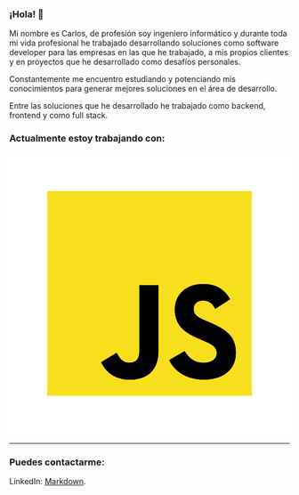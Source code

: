 ### ¡Hola! 👋
Mi nombre es Carlos, de profesión soy ingeniero informático y durante toda mi vida profesional he trabajado desarrollando soluciones como software developer para las empresas en las que he trabajado, a mis propios clientes y en proyectos que he desarrollado como desafíos personales.

Constantemente me encuentro estudiando y potenciando mis conocimientos para generar mejores soluciones en el área de desarrollo.

Entre las soluciones que he desarrollado he trabajado como backend, frontend y como full stack.

### Actualmente estoy trabajando con:
[<img src="https://github.com/jvasque/jvasque/blob/main/logos/languages/javascript.svg">](JavaScript)
***

### Puedes contactarme:
LinkedIn: [Markdown][1].

[1]: https://www.linkedin.com/in/carlosriquelmegonzalez/        "@carlosriquelmegonzalez"

<!--
**CRiquelme/CRiquelme** is a ✨ _special_ ✨ repository because its `README.md` (this file) appears on your GitHub profile.

Here are some ideas to get you started:

- 🔭 I’m currently working on ...
- 🌱 I’m currently learning ...
- 👯 I’m looking to collaborate on ...
- 🤔 I’m looking for help with ...
- 💬 Ask me about ...
- 📫 How to reach me: ...
- 😄 Pronouns: ...
- ⚡ Fun fact: ...
-->
